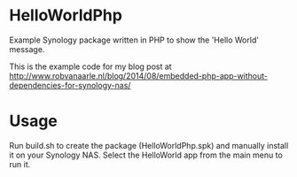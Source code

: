 HelloWorldPhp
=======
Example Synology package written in PHP to show the 'Hello World' message.

This is the example code for my blog post at http://www.robvanaarle.nl/blog/2014/08/embedded-php-app-without-dependencies-for-synology-nas/

Usage
=====
Run build.sh to create the package (HelloWorldPhp.spk) and manually install it on your Synology NAS. Select the HelloWorld app from the main menu to run it.
